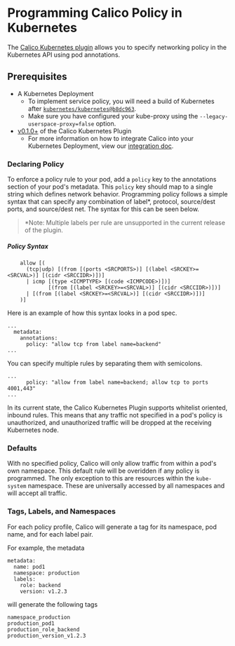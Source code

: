 # Programming Calico Policy in Kubernetes
The [Calico Kubernetes plugin](https://github.com/projectcalico/calico-docker/blob/master/docs/kubernetes/KubernetesIntegration.md) allows you to specify networking policy in the Kubernetes API using pod annotations. 

## Prerequisites
* A Kubernetes Deployment
    - To implement service policy, you will need a build of Kubernetes after [`kubernetes/kubernetes@b8dc963`](https://github.com/kubernetes/kubernetes/commit/b8dc963512326bcf7186026830b0dcbceecbcc80).
    - Make sure you have configured your kube-proxy using the `--legacy-userspace-proxy=false` option.
* [v0.1.0+](https://github.com/projectcalico/calico-kubernetes/releases) of the Calico Kubernetes Plugin
    - For more information on how to integrate Calico into your Kubernetes Deployment, view our [integration doc](KubernetesIntegration.md).

### Declaring Policy
To enforce a policy rule to your pod, add a `policy` key to the annotations section of your pod's metadata. This `policy` key should map to a single string which defines network behavior. Programming policy follows a simple syntax that can specify any combination of label*, protocol, source/dest ports, and source/dest net. The syntax for this can be seen below.

>*Note: Multiple labels per rule are unsupported in the current release of the plugin.

##### Policy Syntax
```
    allow [(
      (tcp|udp) [(from [(ports <SRCPORTS>)] [(label <SRCKEY>=<SRCVAL>)] [(cidr <SRCCIDR>)])]
      | icmp [(type <ICMPTYPE> [(code <ICMPCODE>)])]
             [(from [(label <SRCKEY>=<SRCVAL>)] [(cidr <SRCCIDR>)])]
      | [(from [(label <SRCKEY>=<SRCVAL>)] [(cidr <SRCCIDR>)])]
    )]
```

Here is an example of how this syntax looks in a pod spec.
```
...
  metadata:
    annotations:
      policy: "allow tcp from label name=backend"
...
```

You can specify multiple rules by separating them with semicolons.
```
...
      policy: "allow from label name=backend; allow tcp to ports 4001,443"
...
```
In its current state, the Calico Kubernetes Plugin supports whitelist oriented, inbound rules. This means that any traffic not specified in a pod's policy is unauthorized, and unauthorized traffic will be dropped at the receiving Kubernetes node.

### Defaults
With no specified policy, Calico will only allow traffic from within a pod's own namespace. This default rule will be overidden if any policy is programmed. The only exception to this are resources within the `kube-system` namespace. These are universally accessed by all namespaces and will accept all traffic.

### Tags, Labels, and Namespaces
For each policy profile, Calico will generate a tag for its namespace, pod name, and for each label pair.

For example, the metadata
```
metadata:
  name: pod1
  namespace: production
  labels:
    role: backend
    version: v1.2.3
```
will generate the following tags
```
namespace_production
production_pod1
production_role_backend
production_version_v1.2.3
```

